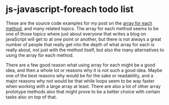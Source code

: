 # js-javascript-foreach todo list

These are the source code examples for my post on the [array for each method](https://dustinpfister.github.io/2019/02/16/js-javascript-foreach/), and many related topics. The array for each method seems to be one of those topics where just about everyone that writes a blog on javaScript will get to at one point or another, but there is not always a great number of people that really get into the depth of what array for each is really about, not just with the method itself, but also the many alternatives to using the array for each method.

There are a few good reason what using array for each might be a good idea, and then a whole lot or reasons why it is not such a good idea. Maybe one of the best reasons why would be for the sake or readability, and a major reasons why not would be that while loops seem to be way faster when working with a large array at least. There are also a lot of other array prototype methods also that might prove to be a better choice with certain tasks also on top of that.
